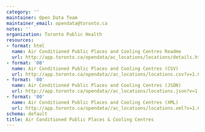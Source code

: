 ```yaml
---
category: ''
maintainer: Open Data Team
maintainer_email: opendata@toronto.ca
notes: ''
organization: Toronto Public Health
resources:
- format: html
  name: Air Conditioned Public Places and Cooling Centres Readme
  url: http://app.toronto.ca/opendata/ac_locations/locations/details.html
- format: '00'
  name: Air Conditioned Public Places and Cooling Centres (CSV)
  url: http://app.toronto.ca/opendata//ac_locations/locations.csv?v=1.00
- format: '00'
  name: Air Conditioned Public Places and Cooling Centres (JSON)
  url: http://app.toronto.ca/opendata//ac_locations/locations.json?v=1.00
- format: '00'
  name: Air Conditioned Public Places and Cooling Centres (XML)
  url: http://app.toronto.ca/opendata//ac_locations/locations.xml?v=1.00
schema: default
title: Air Conditioned Public Places & Cooling Centres
---
```


